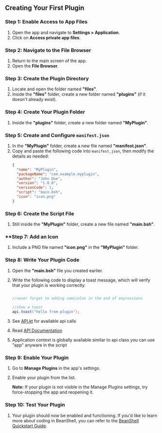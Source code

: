 ## **Creating Your First Plugin**

### **Step 1: Enable Access to App Files**
1. Open the app and navigate to **Settings > Application**.
2. Click on **Access private app files**.

### **Step 2: Navigate to the File Browser**
1. Return to the main screen of the app.
2. Open the **File Browser**.

### **Step 3: Create the Plugin Directory**
1. Locate and open the folder named **"files"**.
2. Inside the **"files"** folder, create a new folder named **"plugins"** (if it doesn't already exist).

### **Step 4: Create Your Plugin Folder**
1. Inside the **"plugins"** folder, create a new folder named **"MyPlugin"**.

### **Step 5: Create and Configure `manifest.json`**
1. In the **"MyPlugin"** folder, create a new file named **"manifest.json"**.
2. Copy and paste the following code into `manifest.json`, then modify the details as needed:
   ```json
   {
     "name": "MyPlugin",
     "packageName": "com.example.myplugin",
     "author": "John Doe",
     "version": "1.0.0",
     "versionCode": 1,
     "script": "main.bsh",
     "icon": "icon.png"
   }
   ```

### **Step 6: Create the Script File**
1. Still inside the **"MyPlugin"** folder, create a new file named **"main.bsh"**.

### **Step 7: Add an Icon
1. Include a PNG file named **"icon.png"** in the **"MyPlugin"** folder.
   
### **Step 8: Write Your Plugin Code**
1. Open the **"main.bsh"** file you created earlier.
2. Write the following code to display a toast message, which will verify that your plugin is working correctly:

   ```java

   //never forget to adding semicolon in the end of expressions
 
   //show a toast
   api.toast("hello from plugin");
   
   ```
 3. See [API.kt](https://github.com/RohitKushvaha01/Xed-Editor/blob/dev/libPlugin/src/main/java/com/rk/libPlugin/server/api/API.kt) for available api calls

4. Read [API Documentation](https://github.com/RohitKushvaha01/Xed-Editor/blob/dev/docs/APIDocumentation.md) 

5. Application context is globally available similar to api class you can use "app" anyware in the script
   

### **Step 9: Enable Your Plugin**
1. Go to **Manage Plugins** in the app's settings.
2. Enable your plugin from the list.
   
   **Note:** If your plugin is not visible in the Manage Plugins settings, try force-stopping the app and reopening it.

### **Step 10: Test Your Plugin**
1. Your plugin should now be enabled and functioning. If you'd like to learn more about coding in BeanShell, you can refer to the [BeanShell Quickstart Guide](http://www.beanshell.org/manual/quickstart.html).
